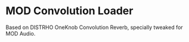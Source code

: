 # MOD Convolution Loader

Based on DISTRHO OneKnob Convolution Reverb, specially tweaked for MOD Audio.
